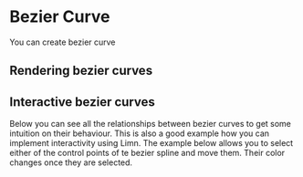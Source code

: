 <script setup>
import Block from '../components/Block.vue'

</script>

# Bezier Curve
You can create bezier curve

## Rendering bezier curves
<Block name="bezier" />

## Interactive bezier curves
Below you can see all the relationships between bezier curves to get some intuition on their behaviour. This is also a good example how you can implement interactivity using Limn. The example below allows you to select either of the control points of te bezier spline and move them. Their color changes once they are selected.
<Block name="bezierPoints" />